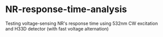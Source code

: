# NR-response-time-analysis
Testing voltage-sensing NR's response time using 532nm CW excitation and H33D detector (with fast voltage alternation)
